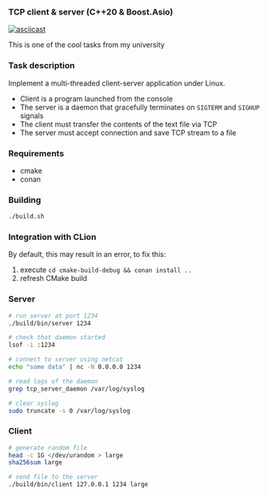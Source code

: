 ### TCP client & server (C++20 & Boost.Asio)

[![asciicast](https://asciinema.org/a/zxX8zMCGW5bf8zSJtSe1Z4EI5.svg)](https://asciinema.org/a/zxX8zMCGW5bf8zSJtSe1Z4EI5)

This is one of the cool tasks from my university

### Task description

Implement a multi-threaded client-server application under Linux.

- Client is a program launched from the console
- The server is a daemon that gracefully terminates on `SIGTERM` and `SIGHUP` signals
- The client must transfer the contents of the text file via TCP
- The server must accept connection and save TCP stream to a file

### Requirements

- cmake
- conan

### Building

```bash
./build.sh
```

### Integration with CLion

By default, this may result in an error, to fix this:
1. execute `cd cmake-build-debug && conan install ..`
2. refresh CMake build

### Server

```bash
# run server at port 1234
./build/bin/server 1234

# check that daemon started
lsof -i :1234

# connect to server using netcat
echo "some data" | nc -N 0.0.0.0 1234

# read logs of the daemon
grep tcp_server_daemon /var/log/syslog

# clear syslog
sudo truncate -s 0 /var/log/syslog
```

### Client

```bash
# generate random file
head -c 1G </dev/urandom > large
sha256sum large

# send file to the server
./build/bin/client 127.0.0.1 1234 large
```
